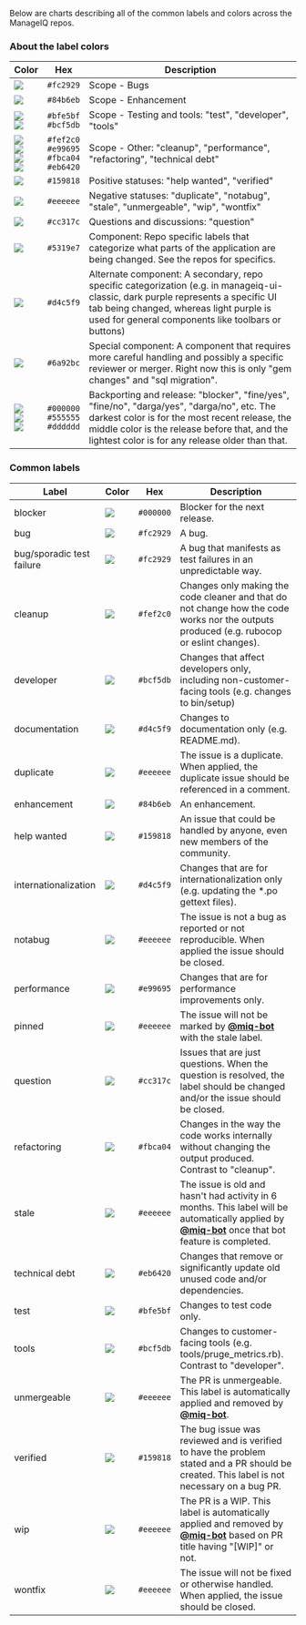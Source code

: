 Below are charts describing all of the common labels and colors across the ManageIQ repos.

### About the label colors

Color | Hex | Description
--- | --- | ---
![](https://dummyimage.com/100x20/fc2929&amp;text=+) | `#fc2929` | Scope - Bugs
![](https://dummyimage.com/100x20/84b6eb&amp;text=+) | `#84b6eb` | Scope - Enhancement
![](https://dummyimage.com/100x20/bfe5bf&amp;text=+)</br>![](https://dummyimage.com/100x20/bcf5db&amp;text=+) | `#bfe5bf`</br>`#bcf5db` | Scope - Testing and tools: "test", "developer", "tools"
![](https://dummyimage.com/100x20/fef2c0&amp;text=+)</br>![](https://dummyimage.com/100x20/e99695&amp;text=+)</br> ![](https://dummyimage.com/100x20/fbca04&amp;text=+)</br>![](https://dummyimage.com/100x20/eb6420&amp;text=+) | `#fef2c0`</br>`#e99695`</br>`#fbca04`</br>`#eb6420` | Scope - Other: "cleanup", "performance", "refactoring", "technical debt"
![](https://dummyimage.com/100x20/159818&amp;text=+) | `#159818` | Positive statuses: "help wanted", "verified"
![](https://dummyimage.com/100x20/eeeeee&amp;text=+) | `#eeeeee` | Negative statuses: "duplicate", "notabug", "stale", "unmergeable", "wip", "wontfix"
![](https://dummyimage.com/100x20/cc317c&amp;text=+) | `#cc317c` | Questions and discussions: "question"
![](https://dummyimage.com/100x20/5319e7&amp;text=+) | `#5319e7` | Component: Repo specific labels that categorize what parts of the application are being changed.  See the repos for specifics.
![](https://dummyimage.com/100x20/d4c5f9&amp;text=+) | `#d4c5f9` | Alternate component: A secondary, repo specific categorization (e.g. in manageiq-ui-classic, dark purple represents a specific UI tab being changed, whereas light purple is used for general components like toolbars or buttons)
![](https://dummyimage.com/100x20/6a92bc&amp;text=+) | `#6a92bc` | Special component: A component that requires more careful handling and possibly a specific reviewer or merger. Right now this is only "gem changes" and "sql migration".
![](https://dummyimage.com/100x20/000000&amp;text=+)</br>![](https://dummyimage.com/100x20/555555&amp;text=+)</br> ![](https://dummyimage.com/100x20/dddddd&amp;text=+) | `#000000`</br>`#555555`</br>`#dddddd` | Backporting and release: "blocker", "fine/yes", "fine/no", "darga/yes", "darga/no", etc.  The darkest color is for the most recent release, the middle color is the release before that, and the lightest color is for any release older than that.

### Common labels

Label | Color | Hex | Description
--- | --- | --- | ---
blocker | ![](https://dummyimage.com/100x20/000000&amp;text=+) | `#000000` | Blocker for the next release.
bug | ![](https://dummyimage.com/100x20/fc2929&amp;text=+) | `#fc2929` | A bug.
bug/sporadic test failure | ![](https://dummyimage.com/100x20/fc2929&amp;text=+) | `#fc2929` | A bug that manifests as test failures in an unpredictable way.
cleanup | ![](https://dummyimage.com/100x20/fef2c0&amp;text=+) | `#fef2c0` | Changes only making the code cleaner and that do not change how the code works nor the outputs produced (e.g. rubocop or eslint changes).
developer | ![](https://dummyimage.com/100x20/bcf5db&amp;text=+) | `#bcf5db` | Changes that affect developers only, including non-customer-facing tools (e.g. changes to bin/setup)
documentation | ![](https://dummyimage.com/100x20/d4c5f9&amp;text=+) | `#d4c5f9` | Changes to documentation only (e.g. README.md).
duplicate | ![](https://dummyimage.com/100x20/eeeeee&amp;text=+) | `#eeeeee` | The issue is a duplicate.  When applied, the duplicate issue should be referenced in a comment.
enhancement | ![](https://dummyimage.com/100x20/84b6eb&amp;text=+) | `#84b6eb` | An enhancement.
help wanted | ![](https://dummyimage.com/100x20/159818&amp;text=+) | `#159818` | An issue that could be handled by anyone, even new members of the community.
internationalization | ![](https://dummyimage.com/100x20/d4c5f9&amp;text=+) | `#d4c5f9` | Changes that are for internationalization only (e.g. updating the *.po gettext files).
notabug | ![](https://dummyimage.com/100x20/eeeeee&amp;text=+) | `#eeeeee` | The issue is not a bug as reported or not reproducible.  When applied the issue should be closed.
performance | ![](https://dummyimage.com/100x20/e99695&amp;text=+) | `#e99695` | Changes that are for performance improvements only.
pinned | ![](https://dummyimage.com/100x20/eeeeee&amp;text=+) | `#eeeeee` | The issue will not be marked by [**@miq-bot**](https://github.com/miq-bot) with the stale label.
question | ![](https://dummyimage.com/100x20/cc317c&amp;text=+) | `#cc317c` | Issues that are just questions.  When the question is resolved, the label should be changed and/or the issue should be closed.
refactoring | ![](https://dummyimage.com/100x20/fbca04&amp;text=+) | `#fbca04` | Changes in the way the code works internally without changing the output produced.  Contrast to "cleanup".
stale | ![](https://dummyimage.com/100x20/eeeeee&amp;text=+) | `#eeeeee` | The issue is old and hasn't had activity in 6 months.  This label will be automatically applied by [**@miq-bot**](https://github.com/miq-bot) once that bot feature is completed.
technical debt | ![](https://dummyimage.com/100x20/eb6420&amp;text=+) | `#eb6420` | Changes that remove or significantly update old unused code and/or dependencies.
test | ![](https://dummyimage.com/100x20/bfe5bf&amp;text=+) | `#bfe5bf` | Changes to test code only.
tools | ![](https://dummyimage.com/100x20/bcf5db&amp;text=+) | `#bcf5db` | Changes to customer-facing tools (e.g. tools/pruge_metrics.rb). Contrast to "developer".
unmergeable | ![](https://dummyimage.com/100x20/eeeeee&amp;text=+) | `#eeeeee` | The PR is unmergeable.  This label is automatically applied and removed by [**@miq-bot**](https://github.com/miq-bot).
verified | ![](https://dummyimage.com/100x20/159818&amp;text=+) | `#159818` | The bug issue was reviewed and is verified to have the problem stated and a PR should be created.  This label is not necessary on a bug PR.
wip | ![](https://dummyimage.com/100x20/eeeeee&amp;text=+) | `#eeeeee` | The PR is a WIP.  This label is automatically applied and removed by [**@miq-bot**](https://github.com/miq-bot) based on PR title having "[WIP]" or not.
wontfix | ![](https://dummyimage.com/100x20/eeeeee&amp;text=+) | `#eeeeee` | The issue will not be fixed or otherwise handled.  When applied, the issue should be closed.
